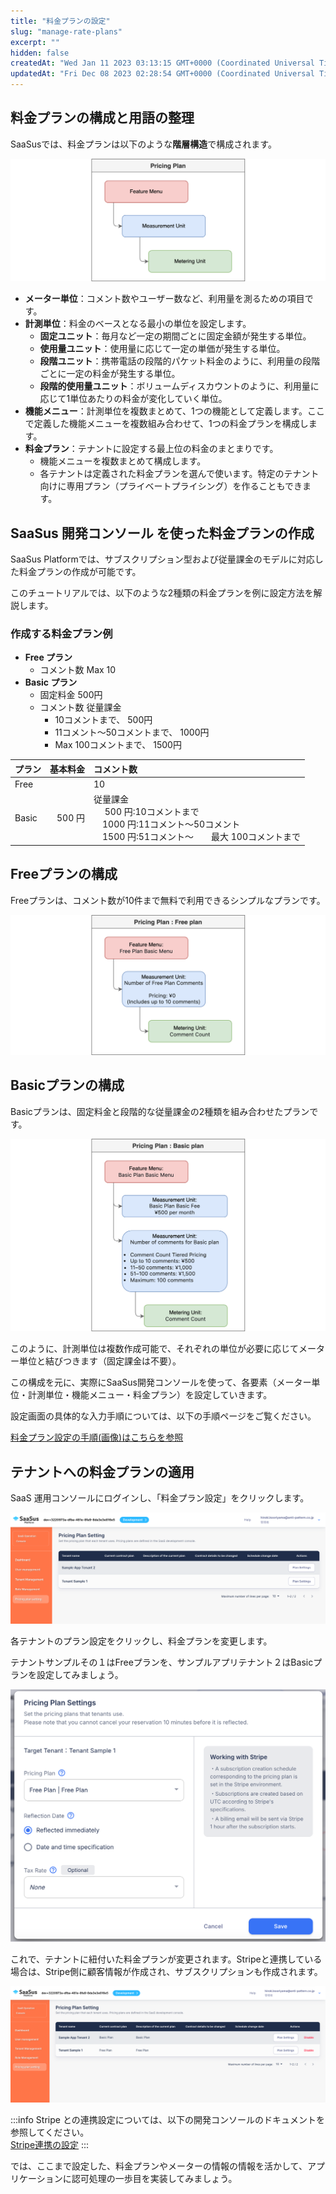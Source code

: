 ```yaml
---
title: "料金プランの設定"
slug: "manage-rate-plans"
excerpt: ""
hidden: false
createdAt: "Wed Jan 11 2023 03:13:15 GMT+0000 (Coordinated Universal Time)"
updatedAt: "Fri Dec 08 2023 02:28:54 GMT+0000 (Coordinated Universal Time)"
---
```

## 料金プランの構成と用語の整理

SaaSusでは、料金プランは以下のような**階層構造**で構成されます。


![](/ja/img/tutorial/manage-rate-plans/manage-rate-plans-05.png)

- **メーター単位**：コメント数やユーザー数など、利用量を測るための項目です。
- **計測単位**：料金のベースとなる最小の単位を設定します。
  - **固定ユニット**：毎月など一定の期間ごとに固定金額が発生する単位。
  - **使用量ユニット**：使用量に応じて一定の単価が発生する単位。
  - **段階ユニット**：携帯電話の段階的パケット料金のように、利用量の段階ごとに一定の料金が発生する単位。
  - **段階的使用量ユニット**：ボリュームディスカウントのように、利用量に応じて1単位あたりの料金が変化していく単位。
- **機能メニュー**：計測単位を複数まとめて、1つの機能として定義します。ここで定義した機能メニューを複数組み合わせて、1つの料金プランを構成します。
- **料金プラン**：テナントに設定する最上位の料金のまとまりです。
  - 機能メニューを複数まとめて構成します。
  - 各テナントは定義された料金プランを選んで使います。特定のテナント向けに専用プラン（プライベートプライシング）を作ることもできます。

## SaaSus 開発コンソール を使った料金プランの作成

SaaSus Platformでは、サブスクリプション型および従量課金のモデルに対応した料金プランの作成が可能です。

このチュートリアルでは、以下のような2種類の料金プランを例に設定方法を解説します。

### 作成する料金プラン例

- **Free プラン**
  - コメント数 Max 10
- **Basic プラン**
  - 固定料金 500円
  - コメント数 従量課金
    - 10コメントまで、 500円
    - 11コメント〜50コメントまで、 1000円 
    - Max 100コメントまで、 1500円

| プラン        |     基本料金 | コメント数                                                                             |
| :--------- | -------: | :-------------------------------------------------------------------------------- |
| Free       |          | 10                                                                                |
| Basic      |    500 円 | 従量課金<br />　 500 円:10コメントまで<br />　1000 円:11コメント〜50コメント<br />　1500 円:51コメント〜　　最大 100コメントまで |

## Freeプランの構成

Freeプランは、コメント数が10件まで無料で利用できるシンプルなプランです。

![](/ja/img/tutorial/manage-rate-plans/manage-rate-plans-06.png)

## Basicプランの構成

Basicプランは、固定料金と段階的な従量課金の2種類を組み合わせたプランです。

![](/ja/img/tutorial/manage-rate-plans/manage-rate-plans-07.png)

このように、計測単位は複数作成可能で、それぞれの単位が必要に応じてメーター単位と結びつきます（固定課金は不要）。


この構成を元に、実際にSaaSus開発コンソールを使って、各要素（メーター単位・計測単位・機能メニュー・料金プラン）を設定していきます。

設定画面の具体的な入力手順については、以下の手順ページをご覧ください。

[料金プラン設定の手順(画像)はこちらを参照](./setting-measurement-units-function-menus-and-price-plans) 

## テナントへの料金プランの適用

SaaS 運用コンソールにログインし、「料金プラン設定」をクリックします。

![](/ja/img/tutorial/manage-rate-plans/manage-rate-plans-02.png)

各テナントのプラン設定をクリックし、料金プランを変更します。

テナントサンプルその１はFreeプランを、サンプルアプリテナント２はBasicプランを設定してみましょう。

![](/ja/img/tutorial/manage-rate-plans/manage-rate-plans-03.png)

これで、テナントに紐付いた料金プランが変更されます。Stripeと連携している場合は、Stripe側に顧客情報が作成され、サブスクリプションも作成されます。

![](/ja/img/tutorial/manage-rate-plans/manage-rate-plans-04.png)

:::info
Stripe との連携設定については、以下の開発コンソールのドキュメントを参照してください。  
[Stripe連携の設定](/docs/saas-development-console/saasus-development-console-used-billing-with-association)
:::

では、ここまで設定した、料金プランやメーターの情報の情報を活かして、アプリケーションに認可処理の一歩目を実装してみましょう。
